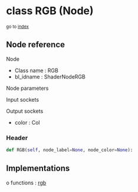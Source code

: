 # class RGB (Node)

<sub>go to [index](/docs/index.md)</sub>

## Node reference

Node
 - Class name : RGB
 - bl_idname : ShaderNodeRGB

Node parameters

Input sockets

Output sockets
 - color : Col

### Header

``` python
def RGB(self, node_label=None, node_color=None):
```

## Implementations

o functions : [rgb](/docs/Shader_classes/GLOBAL.md#rgb)

